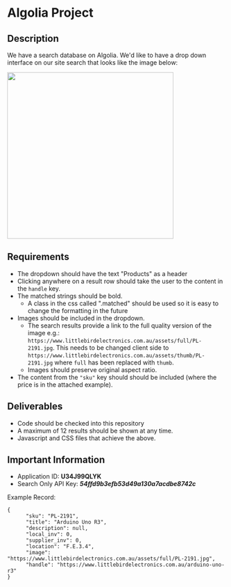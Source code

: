 # Algolia Project

## Description

We have a search database on Algolia. 
We'd like to have a drop down interface on our site search that looks like the image below: 

<img src="https://raw.githubusercontent.com/schappim/algolia-project/master/dropdown-example.png" width=383 style="width:383px!important;"/>

## Requirements

- The dropdown should have the text "Products" as a header
- Clicking anywhere on a result row should take the user to the content in the `handle` key.
- The matched strings should be bold. 
  - A class in the css called ".matched" should be used so it is easy to change the formatting in the future
- Images should be included in the dropdown.
  - The search results provide a link to the full quality version of the image e.g.: `https://www.littlebirdelectronics.com.au/assets/full/PL-2191.jpg`. This needs to be changed client side to `https://www.littlebirdelectronics.com.au/assets/thumb/PL-2191.jpg` where `full` has been replaced with `thumb`.
  - Images should preserve original aspect ratio.
- The content from the `"sku"` key should should be included (where the price is in the attached example).
  

## Deliverables

- Code should be checked into this repository
- A maximum of 12 results should be shown at any time.
- Javascript and CSS files that achieve the above.


## Important Information 


- Application ID: **U34J99QLYK**
- Search Only API Key: ***54ffd9b3efb53d49a130a7acdbe8742c***

Example Record: 

```
{
      "sku": "PL-2191",
      "title": "Arduino Uno R3",
      "description": null,
      "local_inv": 0,
      "supplier_inv": 0,
      "location": "F.E.3.4",
      "image": "https://www.littlebirdelectronics.com.au/assets/full/PL-2191.jpg",
      "handle": "https://www.littlebirdelectronics.com.au/arduino-uno-r3"
}
```




